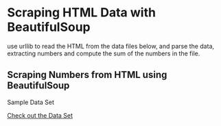 # Scraping HTML Data with BeautifulSoup
 use urllib to read the HTML from the data files below, and parse the data, extracting numbers and compute the sum of the numbers in the file.

<h2>Scraping Numbers from HTML using BeautifulSoup</h2>
<p>Sample Data Set</P> <a href="http://py4e-data.dr-chuck.net/comments_1806429.html">Check out the Data Set<a>
